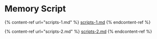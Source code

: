 # Memory Script

####

{% content-ref url="scripts-1.md" %}
[scripts-1.md](scripts-1.md)
{% endcontent-ref %}

{% content-ref url="scripts-2.md" %}
[scripts-2.md](scripts-2.md)
{% endcontent-ref %}
